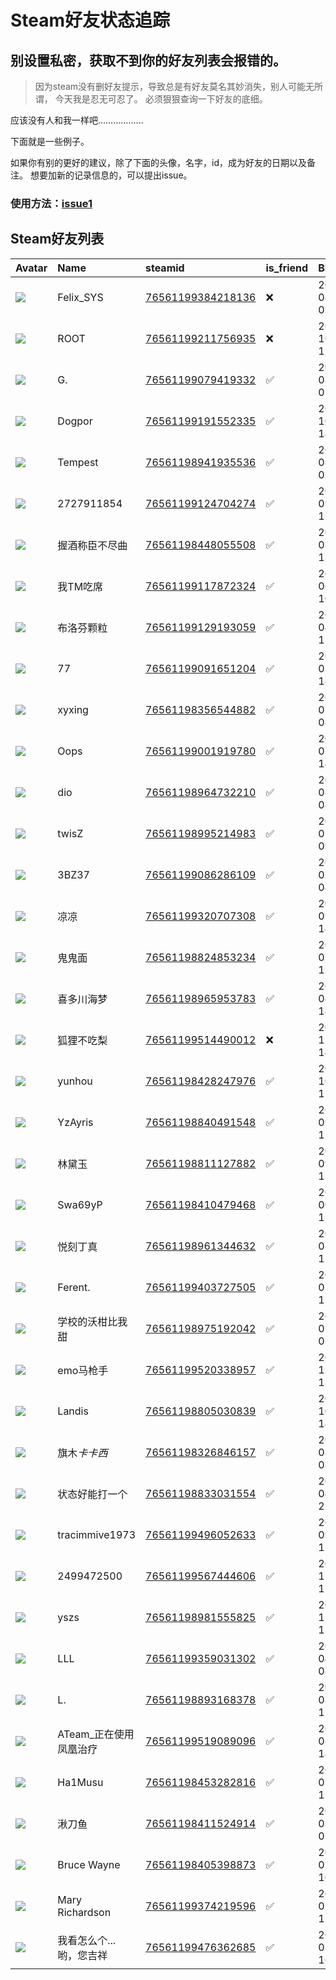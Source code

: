 # Steam好友状态追踪
## 别设置私密，获取不到你的好友列表会报错的。

> 因为steam没有删好友提示，导致总是有好友莫名其妙消失，别人可能无所谓，
> 今天我是忍无可忍了。 必须狠狠查询一下好友的底细。

应该没有人和我一样吧………………

下面就是一些例子。

如果你有别的更好的建议，除了下面的头像，名字，id，成为好友的日期以及备注。 想要加新的记录信息的，可以提出issue。

### 使用方法：[issue1](https://github.com/systemannounce/SteamFriends/issues/1)

## Steam好友列表

| Avatar                                                                            | Name            | steamid                                                                     | is_friend   | BFD                 | Remark   |
|:----------------------------------------------------------------------------------|:----------------|:----------------------------------------------------------------------------|:------------|:--------------------|:---------|
| ![](https://avatars.steamstatic.com/d41abd4be0b3769e1919802da758591a11639b13.jpg) | Felix_SYS       | [76561199384218136](https://steamcommunity.com/profiles/76561199384218136/) | ❌           | 2022-08-14 01:06:38 |          |
| ![](https://avatars.steamstatic.com/ef15d4fa577672454e11c4dc5fbfa9fc71722ede.jpg) | ROOT            | [76561199211756935](https://steamcommunity.com/profiles/76561199211756935/) | ❌           | 2021-10-02 11:23:03 |          |
| ![](https://avatars.steamstatic.com/cdff433c9ea96c9933449fa59011b1dc31a4f0a2.jpg) | G.              | [76561199079419332](https://steamcommunity.com/profiles/76561199079419332/) | ✅           | 2021-08-01 02:42:35 |          |
| ![](https://avatars.steamstatic.com/be928c28691947502310e9eb44cad559af55331f.jpg) | Dogpor          | [76561199191552335](https://steamcommunity.com/profiles/76561199191552335/) | ✅           | 2021-10-04 14:12:59 |          |
| ![](https://avatars.steamstatic.com/b01ca402b08605d1216e7c4ac5a9c9e64a648c2e.jpg) | Tempest         | [76561198941935536](https://steamcommunity.com/profiles/76561198941935536/) | ✅           | 2019-08-03 02:17:25 |          |
| ![](https://avatars.steamstatic.com/fef49e7fa7e1997310d705b2a6158ff8dc1cdfeb.jpg) | 2727911854      | [76561199124704274](https://steamcommunity.com/profiles/76561199124704274/) | ✅           | 2021-09-24 12:43:39 |          |
| ![](https://avatars.steamstatic.com/35eb986ddec52be02c02300665ccebfaa534171a.jpg) | 握酒称臣不尽曲         | [76561198448055508](https://steamcommunity.com/profiles/76561198448055508/) | ✅           | 2021-08-17 13:31:17 |          |
| ![](https://avatars.steamstatic.com/1dc654c6650df02b56c32369eb4a34cf9c919845.jpg) | 我TM吃席           | [76561199117872324](https://steamcommunity.com/profiles/76561199117872324/) | ✅           | 2023-06-20 10:07:09 |          |
| ![](https://avatars.steamstatic.com/1e0dfe15ef6fc031ac8ad3789eb21dcac8b3492b.jpg) | 布洛芬颗粒           | [76561199129193059](https://steamcommunity.com/profiles/76561199129193059/) | ✅           | 2023-04-30 15:37:07 |          |
| ![](https://avatars.steamstatic.com/ba42da42df8de910a5c948c68757c1b8465fbd9e.jpg) | 77              | [76561199091651204](https://steamcommunity.com/profiles/76561199091651204/) | ✅           | 2024-03-06 14:22:24 |          |
| ![](https://avatars.steamstatic.com/cf5b57734d36068d469a7a74bdc76e98803fefe9.jpg) | xyxing          | [76561198356544882](https://steamcommunity.com/profiles/76561198356544882/) | ✅           | 2020-03-25 08:06:06 |          |
| ![](https://avatars.steamstatic.com/7faf15c67700237b485d6e932fb4829ace85e4c8.jpg) | Oops            | [76561199001919780](https://steamcommunity.com/profiles/76561199001919780/) | ✅           | 2023-05-01 14:37:16 |          |
| ![](https://avatars.steamstatic.com/798944ce517aec3ee45c8f051be008544768d86e.jpg) | dio             | [76561198964732210](https://steamcommunity.com/profiles/76561198964732210/) | ✅           | 2019-08-31 08:21:06 |          |
| ![](https://avatars.steamstatic.com/09b1fa63b9282456735c2d8bc85d3e6249db6b80.jpg) | twisZ           | [76561198995214983](https://steamcommunity.com/profiles/76561198995214983/) | ✅           | 2021-02-09 09:02:11 |          |
| ![](https://avatars.steamstatic.com/fef49e7fa7e1997310d705b2a6158ff8dc1cdfeb.jpg) | 3BZ37           | [76561199086286109](https://steamcommunity.com/profiles/76561199086286109/) | ✅           | 2024-05-28 04:22:43 |          |
| ![](https://avatars.steamstatic.com/fcdafc913694861c99a383b2349c33b6619751e3.jpg) | 凉凉              | [76561199320707308](https://steamcommunity.com/profiles/76561199320707308/) | ✅           | 2023-09-10 14:34:16 |          |
| ![](https://avatars.steamstatic.com/543bb32f9249e6738288c0d3ac6987ee25983c41.jpg) | 鬼鬼面             | [76561198824853234](https://steamcommunity.com/profiles/76561198824853234/) | ✅           | 2021-03-12 12:04:29 |          |
| ![](https://avatars.steamstatic.com/2e6dfb24d4471fc7dcf43886b7fe6d29dbf1dd14.jpg) | 喜多川海梦           | [76561198965953783](https://steamcommunity.com/profiles/76561198965953783/) | ✅           | 2020-04-08 14:36:09 |          |
| ![](https://avatars.steamstatic.com/d042201b7b13cc0c1f751766f99f7f939419722c.jpg) | 狐狸不吃梨           | [76561199514490012](https://steamcommunity.com/profiles/76561199514490012/) | ❌           | 2023-12-09 14:04:44 |          |
| ![](https://avatars.steamstatic.com/fef49e7fa7e1997310d705b2a6158ff8dc1cdfeb.jpg) | yunhou          | [76561198428247976](https://steamcommunity.com/profiles/76561198428247976/) | ✅           | 2022-10-28 12:15:59 |          |
| ![](https://avatars.steamstatic.com/42bb30e50cec2dce7e214659e719cbb5c17bc046.jpg) | YzAyris         | [76561198840491548](https://steamcommunity.com/profiles/76561198840491548/) | ✅           | 2019-09-12 12:21:22 |          |
| ![](https://avatars.steamstatic.com/fedc9a55b2082eedaa4c99895ac9715f7f74c772.jpg) | 林黛玉             | [76561198811127882](https://steamcommunity.com/profiles/76561198811127882/) | ✅           | 2021-09-30 13:43:54 |          |
| ![](https://avatars.steamstatic.com/1572d6909675e3ec691b81f796a3c0e607231e76.jpg) | Swa69yP         | [76561198410479468](https://steamcommunity.com/profiles/76561198410479468/) | ✅           | 2022-06-07 12:11:07 |          |
| ![](https://avatars.steamstatic.com/47d584dbde5efd965bb1d524313cd7899daef041.jpg) | 悦刻丁真            | [76561198961344632](https://steamcommunity.com/profiles/76561198961344632/) | ✅           | 2020-08-11 11:27:53 |          |
| ![](https://avatars.steamstatic.com/bc7da55c4e7b25ea654c4aee0b297a3db7d63371.jpg) | Ferent.         | [76561199403727505](https://steamcommunity.com/profiles/76561199403727505/) | ✅           | 2024-01-16 11:51:16 |          |
| ![](https://avatars.steamstatic.com/479316df2f05876df93e817a69ae013222b41fd5.jpg) | 学校的沃柑比我甜        | [76561198975192042](https://steamcommunity.com/profiles/76561198975192042/) | ✅           | 2021-07-01 03:42:12 |          |
| ![](https://avatars.steamstatic.com/0e96fd1da4c91017a7c1de980d6361b139e6831d.jpg) | emo马枪手          | [76561199520338957](https://steamcommunity.com/profiles/76561199520338957/) | ✅           | 2023-12-09 13:27:42 |          |
| ![](https://avatars.steamstatic.com/3bee5915b0130ad3fc30fef98bc07cae0930fd51.jpg) | Landis          | [76561198805030839](https://steamcommunity.com/profiles/76561198805030839/) | ✅           | 2019-10-10 14:54:05 |          |
| ![](https://avatars.steamstatic.com/c39ec6df9d7ae7ce58842f63816ba9bb1049ef1e.jpg) | 旗木$卡卡西$         | [76561198326846157](https://steamcommunity.com/profiles/76561198326846157/) | ✅           | 2020-08-01 08:11:01 |          |
| ![](https://avatars.steamstatic.com/5e7b370539c38498f91f9fd69f246ef9683c0ee5.jpg) | 状态好能打一个         | [76561198833031554](https://steamcommunity.com/profiles/76561198833031554/) | ✅           | 2021-04-23 23:12:44 |          |
| ![](https://avatars.steamstatic.com/fef49e7fa7e1997310d705b2a6158ff8dc1cdfeb.jpg) | tracimmive1973  | [76561199496052633](https://steamcommunity.com/profiles/76561199496052633/) | ✅           | 2024-09-02 11:40:57 |          |
| ![](https://avatars.steamstatic.com/649c6da4ef43e9cb98b8d3e6946954feb0dd7bf3.jpg) | 2499472500      | [76561199567444606](https://steamcommunity.com/profiles/76561199567444606/) | ✅           | 2023-11-02 11:43:05 |          |
| ![](https://avatars.steamstatic.com/7f65840367c00bdf46df77403b7f4c8f36514947.jpg) | yszs            | [76561198981555825](https://steamcommunity.com/profiles/76561198981555825/) | ✅           | 2019-11-08 12:31:48 |          |
| ![](https://avatars.steamstatic.com/fef49e7fa7e1997310d705b2a6158ff8dc1cdfeb.jpg) | LLL             | [76561199359031302](https://steamcommunity.com/profiles/76561199359031302/) | ✅           | 2023-04-05 08:53:58 |          |
| ![](https://avatars.steamstatic.com/44c3cb5365bfb1b3b1d646cbee6e1caee1121ba7.jpg) | L.              | [76561198893168378](https://steamcommunity.com/profiles/76561198893168378/) | ✅           | 2021-08-08 12:36:15 |          |
| ![](https://avatars.steamstatic.com/a915578b87ab5f0a61ffe1faabeedb31df8839fc.jpg) | ATeam_正在使用凤凰治疗  | [76561199519089096](https://steamcommunity.com/profiles/76561199519089096/) | ✅           | 2024-08-31 14:07:17 |          |
| ![](https://avatars.steamstatic.com/b1ea89537123f98e30bb62d18175f836a4ecf054.jpg) | Ha1Musu         | [76561198453282816](https://steamcommunity.com/profiles/76561198453282816/) | ✅           | 2021-03-12 12:38:00 |          |
| ![](https://avatars.steamstatic.com/a7076bf1aea6852215b08b873315ec513bfd53ba.jpg) | 湫刀鱼             | [76561198411524914](https://steamcommunity.com/profiles/76561198411524914/) | ✅           | 2020-03-31 03:25:40 |          |
| ![](https://avatars.steamstatic.com/e1ba2cb4b2abc05dcd0438c0eabbcc5876e4ef89.jpg) | Bruce Wayne     | [76561198405398873](https://steamcommunity.com/profiles/76561198405398873/) | ✅           | 2025-01-01 10:49:38 |          |
| ![](https://avatars.steamstatic.com/271a5ecef1cae225e7fb76bb988d6a6ff09ac230.jpg) | Mary Richardson | [76561199374219596](https://steamcommunity.com/profiles/76561199374219596/) | ✅           | 2025-01-02 17:12:31 |          |
| ![](https://avatars.steamstatic.com/163dcb7477cd60aa2e2e60da5b20a752a215a2ae.jpg) | 我看怎么个...哟，您吉祥   | [76561199476362685](https://steamcommunity.com/profiles/76561199476362685/) | ✅           | 2025-02-22 16:00:09 |          |